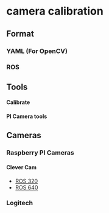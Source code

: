 # camera calibration

## Format

### YAML (For OpenCV)


### ROS

## Tools

#### Calibrate
#### PI Camera tools

## Cameras

### Raspberry PI Cameras
#### Clever Cam
 - [ROS 320](https://github.com/vas59/camera_calibration/releases/download/clever_cam_ros/fisheye_cam_320.yaml)
 - [ROS 640](https://github.com/vas59/camera_calibration/releases/download/clever_cam_ros/fisheye_cam_640.yaml)
### Logitech
